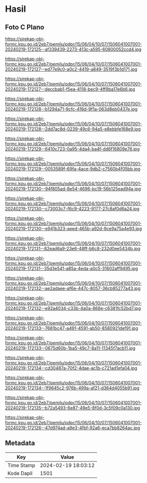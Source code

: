# Hasil

## Foto C Plano

https://sirekap-obj-formc.kpu.go.id/2eb7/pemilu/pdpr/15/06/04/10/07/1506041007001-20240219-172125--af339439-2273-413c-a595-60800052ccd4.jpg

https://sirekap-obj-formc.kpu.go.id/2eb7/pemilu/pdpr/15/06/04/10/07/1506041007001-20240219-172127--ed77e9c0-a0c2-4419-a849-3519f3b1d171.jpg

https://sirekap-obj-formc.kpu.go.id/2eb7/pemilu/pdpr/15/06/04/10/07/1506041007001-20240219-172127--deccbab1-f5ea-4118-bec9-4ff9ba17e6b6.jpg

https://sirekap-obj-formc.kpu.go.id/2eb7/pemilu/pdpr/15/06/04/10/07/1506041007001-20240219-172128--b1294a71-9cfc-416d-9f1a-063d8eb0437e.jpg

https://sirekap-obj-formc.kpu.go.id/2eb7/pemilu/pdpr/15/06/04/10/07/1506041007001-20240219-172128--2dd7ac8d-0239-49c6-94a5-e8ebbfe168e9.jpg

https://sirekap-obj-formc.kpu.go.id/2eb7/pemilu/pdpr/15/06/04/10/07/1506041007001-20240219-172129--6410c723-0a95-4da4-ba4f-dd6f16809e76.jpg

https://sirekap-obj-formc.kpu.go.id/2eb7/pemilu/pdpr/15/06/04/10/07/1506041007001-20240219-172129--0053589f-69fa-4ace-9db2-c7560b4f05bb.jpg

https://sirekap-obj-formc.kpu.go.id/2eb7/pemilu/pdpr/15/06/04/10/07/1506041007001-20240219-172130--94f805ad-8e54-4696-bc19-56b125ead94a.jpg

https://sirekap-obj-formc.kpu.go.id/2eb7/pemilu/pdpr/15/06/04/10/07/1506041007001-20240219-172130--c73003c7-f6c9-4223-9177-27c8af0d6a24.jpg

https://sirekap-obj-formc.kpu.go.id/2eb7/pemilu/pdpr/15/06/04/10/07/1506041007001-20240219-172130--e941b323-aeed-465b-a92d-9ce9a75a4e93.jpg

https://sirekap-obj-formc.kpu.go.id/2eb7/pemilu/pdpr/15/06/04/10/07/1506041007001-20240219-172131--82ead6a9-23e6-48ff-b6c8-232d0ee5434b.jpg

https://sirekap-obj-formc.kpu.go.id/2eb7/pemilu/pdpr/15/06/04/10/07/1506041007001-20240219-172131--35d3e541-a85a-4eda-a0c5-31602aff9495.jpg

https://sirekap-obj-formc.kpu.go.id/2eb7/pemilu/pdpr/15/06/04/10/07/1506041007001-20240219-172132--ae2adaee-af6e-447c-8057-36cb85277a43.jpg

https://sirekap-obj-formc.kpu.go.id/2eb7/pemilu/pdpr/15/06/04/10/07/1506041007001-20240219-172132--e92a4034-c33b-4a0a-868e-c6381fc52bd7.jpg

https://sirekap-obj-formc.kpu.go.id/2eb7/pemilu/pdpr/15/06/04/10/07/1506041007001-20240219-172133--7681bc47-a491-4591-ab50-8580921def91.jpg

https://sirekap-obj-formc.kpu.go.id/2eb7/pemilu/pdpr/15/06/04/10/07/1506041007001-20240219-172133--0675d60b-1ba5-49c7-8a11-11345f7acb11.jpg

https://sirekap-obj-formc.kpu.go.id/2eb7/pemilu/pdpr/15/06/04/10/07/1506041007001-20240219-172134--cd30487a-70f2-4dae-ac1b-c721ad1efa04.jpg

https://sirekap-obj-formc.kpu.go.id/2eb7/pemilu/pdpr/15/06/04/10/07/1506041007001-20240219-172134--1f9645c2-976b-499a-af21-d364d4055b91.jpg

https://sirekap-obj-formc.kpu.go.id/2eb7/pemilu/pdpr/15/06/04/10/07/1506041007001-20240219-172135--b72a5493-6e87-49e5-8f0d-3c5f09c0a130.jpg

https://sirekap-obj-formc.kpu.go.id/2eb7/pemilu/pdpr/15/06/04/10/07/1506041007001-20240219-172126--47d974ad-a9e3-4fbf-92a6-eca7bb8264ac.jpg


## Metadata

| Key        | Value               |
| ---------- | ------------------- |
| Time Stamp | 2024-02-19 18:03:12 |
| Kode Dapil | 1501                |



